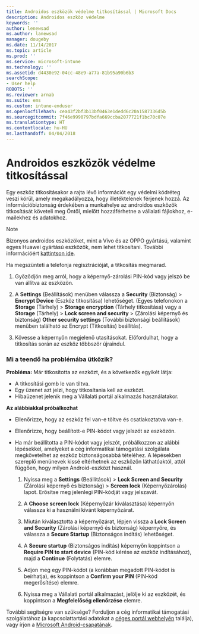 ```yaml
---
title: Androidos eszközök védelme titkosítással | Microsoft Docs
description: Androidos eszköz védelme
keywords: ''
author: lenewsad
ms.author: lanewsad
manager: dougeby
ms.date: 11/14/2017
ms.topic: article
ms.prod: ''
ms.service: microsoft-intune
ms.technology: ''
ms.assetid: d4430e92-04cc-48e9-a77a-81b95a90b6b3
searchScope:
- User help
ROBOTS: ''
ms.reviewer: arnab
ms.suite: ems
ms.custom: intune-enduser
ms.openlocfilehash: cea43f2bf3b13bf0463e1dedd6c20a1587336d5b
ms.sourcegitcommit: 7f46e9990797bdfa669ccba2077721f1bc70c07e
ms.translationtype: HT
ms.contentlocale: hu-HU
ms.lasthandoff: 04/04/2018
---
```

# <a name="how-to-protect-your-android-device-using-encryption"></a>Androidos eszközök védelme titkosítással

Egy eszköz titkosításakor a rajta lévő információt egy védelmi kódréteg veszi körül, amely megakadályozza, hogy illetéktelenek férjenek hozzá. Az információbiztonság érdekében a munkahelye az androidos eszközök titkosítását követeli meg Öntől, mielőtt hozzáférhetne a vállalati fájlokhoz, e-mailekhez és adatokhoz.

> [!Note]
> Bizonyos androidos eszközöket, mint a Vivo és az OPPO gyártású, valamint egyes Huawei gyártású eszközök, nem lehet titkosítani. További információért [kattintson ide](your-device-appears-encrypted-but-cp-says-otherwise-android.md).

Ha megszünteti a telefonja regisztrációját, a titkosítás megmarad.

1.  Győződjön meg arról, hogy a képernyő-zárolási PIN-kód vagy jelszó be van állítva az eszközön.

2.  A **Settings** (Beállítások) menüben válassza a **Security** (Biztonság)  >  **Encrypt Device** (Eszköz titkosítása) lehetőséget.
    (Egyes telefonokon a **Storage** (Tárhely)  >  **Storage encryption** (Tárhely titkosítása) vagy a **Storage** (Tárhely)  >  **Lock screen and security**  >  (Zárolási képernyő és biztonság) **Other security settings** (További biztonsági beállítások) menüben található az Encrypt (Titkosítás) beállítás).

3.  Kövesse a képernyőn megjelenő utasításokat. Előfordulhat, hogy a titkosítás során az eszköz többször újraindul.

### <a name="what-to-do-if-you-have-issues"></a>Mi a teendő ha problémába ütközik?
**Probléma:** Már titkosította az eszközt, és a következők egyikét látja:

- A titkosítási gomb le van tiltva.
- Egy üzenet azt jelzi, hogy titkosítania kell az eszközt.
- Hibaüzenet jelenik meg a Vállalati portál alkalmazás használatakor.

**Az alábbiakkal próbálkozhat**

- Ellenőrizze, hogy az eszköz fel van-e töltve és csatlakoztatva van-e.
- Ellenőrizze, hogy beállított-e PIN-kódot vagy jelszót az eszközön.
- Ha már beállította a PIN-kódot vagy jelszót, próbálkozzon az alábbi lépésekkel, amelyeket a cég informatikai támogatási szolgálata megkövetelhet az eszköz biztonságosabbá tételéhez. A lépésekben szereplő menünevek kissé eltérhetnek az eszközön láthatóaktól, attól függően, hogy milyen Android-eszközt használ.

    1. Nyissa meg a **Settings** (Beállítások) > **Lock Screen and Security** (Zárolási képernyő és biztonság) > **Screen lock** (Képernyőzárolás) lapot. Erősítse meg jelenlegi PIN-kódját vagy jelszavát.

    2. A **Choose screen lock** (Képernyőzár kiválasztása) képernyőn válassza ki a használni kívánt képernyőzárat. 

    3. Miután kiválasztotta a képernyőzárat, lépjen vissza a **Lock Screen and Security** (Zárolási képernyő és biztonság) képernyőre, és válassza a **Secure Startup** (Biztonságos indítás) lehetőséget. 
    
    4. A **Secure startup** (Biztonságos indítás) képernyőn koppintson a **Require PIN to start device** (PIN-kód kérése az eszköz indításához), majd a **Continue** (Folytatás) elemre.

    5. Adjon meg egy PIN-kódot (a korábban megadott PIN-kódot is beírhatja), és koppintson a **Confirm your PIN** (PIN-kód megerősítése) elemre.

    6. Nyissa meg a Vállalati portál alkalmazást, jelölje ki az eszközét, és koppintson a **Megfelelőség ellenőrzése** elemre.

További segítségre van szüksége? Forduljon a cég informatikai támogatási szolgálatához (a kapcsolattartási adatokat a [céges portál webhelyén](https://portal.manage.microsoft.com#HelpDeskDialog) találja), vagy írjon a <a href="mailto:wintunedroidfbk@microsoft.com?subject=I'm having trouble with encryption on my Android device&body=Describe the issue you're experiencing here.">Microsoft Android-csapatának</a>.
